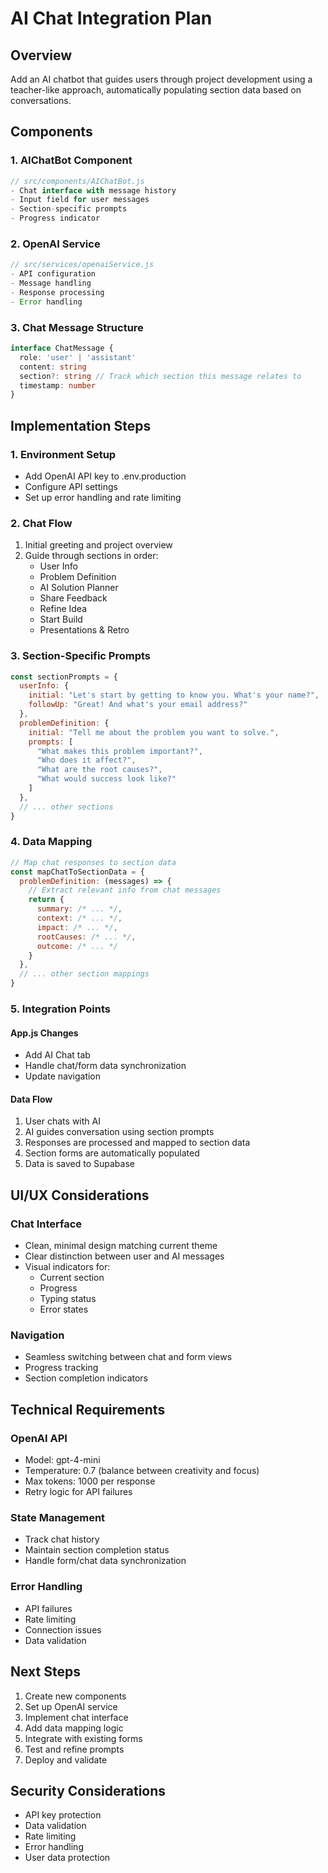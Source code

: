 # AI Chat Integration Plan

## Overview
Add an AI chatbot that guides users through project development using a teacher-like approach, automatically populating section data based on conversations.

## Components

### 1. AIChatBot Component
```jsx
// src/components/AIChatBot.js
- Chat interface with message history
- Input field for user messages
- Section-specific prompts
- Progress indicator
```

### 2. OpenAI Service
```javascript
// src/services/openaiService.js
- API configuration
- Message handling
- Response processing
- Error handling
```

### 3. Chat Message Structure
```typescript
interface ChatMessage {
  role: 'user' | 'assistant'
  content: string
  section?: string // Track which section this message relates to
  timestamp: number
}
```

## Implementation Steps

### 1. Environment Setup
- Add OpenAI API key to .env.production
- Configure API settings
- Set up error handling and rate limiting

### 2. Chat Flow
1. Initial greeting and project overview
2. Guide through sections in order:
   - User Info
   - Problem Definition
   - AI Solution Planner
   - Share Feedback
   - Refine Idea
   - Start Build
   - Presentations & Retro

### 3. Section-Specific Prompts
```javascript
const sectionPrompts = {
  userInfo: {
    initial: "Let's start by getting to know you. What's your name?",
    followUp: "Great! And what's your email address?"
  },
  problemDefinition: {
    initial: "Tell me about the problem you want to solve.",
    prompts: [
      "What makes this problem important?",
      "Who does it affect?",
      "What are the root causes?",
      "What would success look like?"
    ]
  },
  // ... other sections
}
```

### 4. Data Mapping
```javascript
// Map chat responses to section data
const mapChatToSectionData = {
  problemDefinition: (messages) => {
    // Extract relevant info from chat messages
    return {
      summary: /* ... */,
      context: /* ... */,
      impact: /* ... */,
      rootCauses: /* ... */,
      outcome: /* ... */
    }
  },
  // ... other section mappings
}
```

### 5. Integration Points

#### App.js Changes
- Add AI Chat tab
- Handle chat/form data synchronization
- Update navigation

#### Data Flow
1. User chats with AI
2. AI guides conversation using section prompts
3. Responses are processed and mapped to section data
4. Section forms are automatically populated
5. Data is saved to Supabase

## UI/UX Considerations

### Chat Interface
- Clean, minimal design matching current theme
- Clear distinction between user and AI messages
- Visual indicators for:
  - Current section
  - Progress
  - Typing status
  - Error states

### Navigation
- Seamless switching between chat and form views
- Progress tracking
- Section completion indicators

## Technical Requirements

### OpenAI API
- Model: gpt-4-mini
- Temperature: 0.7 (balance between creativity and focus)
- Max tokens: 1000 per response
- Retry logic for API failures

### State Management
- Track chat history
- Maintain section completion status
- Handle form/chat data synchronization

### Error Handling
- API failures
- Rate limiting
- Connection issues
- Data validation

## Next Steps

1. Create new components
2. Set up OpenAI service
3. Implement chat interface
4. Add data mapping logic
5. Integrate with existing forms
6. Test and refine prompts
7. Deploy and validate

## Security Considerations

- API key protection
- Data validation
- Rate limiting
- Error handling
- User data protection